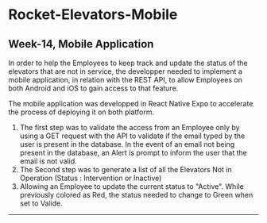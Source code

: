 # Rocket-Elevators-Mobile


## Week-14, Mobile Application

In order to help the Employees to keep track and update the status of the elevators that are not in service, the developper needed to implement a mobile application, in relation with the REST API, to allow Employees on both Android and iOS to gain access to that feature.

The mobile application was developped in React Native Expo to accelerate the process of deploying it on both platform. 

1. The first step was to validate the access from an Employee only by using a GET request with the API to validate if the email typed by the user is present in the database. In the event of an email not being present in the database, an Alert is prompt to inform the user that the email is not valid.
2. The Second step was to generate a list of all the Elevators Not in Operation (Status : Intervention or Inactive)
3. Allowing an Employee to update the current status to "Active". While previously colored as Red, the status needed to change to Green when set to Valide.


***********************************************************************************************************************
